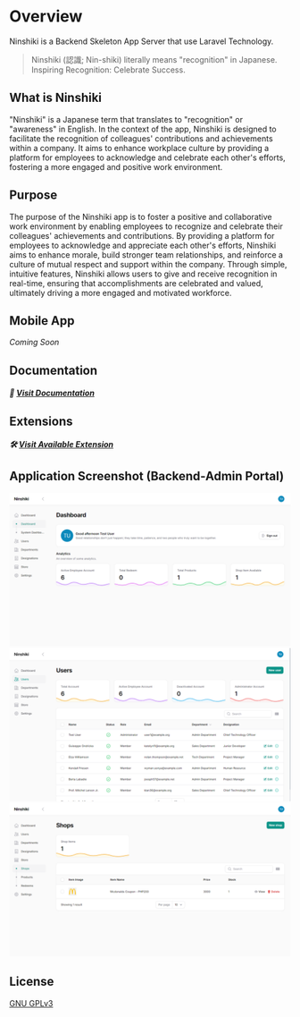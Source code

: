 # Overview

Ninshiki is a Backend Skeleton App Server that use Laravel Technology.

> Ninshiki (認識; Nin-shiki) literally means "recognition" in Japanese. Inspiring Recognition: Celebrate Success.

## What is Ninshiki

"Ninshiki" is a Japanese term that translates to "recognition" or "awareness" in English. In the context of the app, Ninshiki is designed to facilitate the recognition of colleagues' contributions and achievements within a company. It aims to enhance workplace culture by providing a platform for employees to acknowledge and celebrate each other's efforts, fostering a more engaged and positive work environment.

## Purpose

The purpose of the Ninshiki app is to foster a positive and collaborative work environment by enabling employees to recognize and celebrate their colleagues' achievements and contributions. By providing a platform for employees to acknowledge and appreciate each other's efforts, Ninshiki aims to enhance morale, build stronger team relationships, and reinforce a culture of mutual respect and support within the company. Through simple, intuitive features, Ninshiki allows users to give and receive recognition in real-time, ensuring that accomplishments are celebrated and valued, ultimately driving a more engaged and motivated workforce.

## Mobile App

_Coming Soon_

## Documentation

##### :book: [Visit Documentation](https://ninshiki-project.github.io/Ninshiki-backend/overview.html)

## Extensions

##### :hammer_and_wrench: [Visit Available Extension](https://ninshiki-project.github.io/Ninshiki-backend/extensions.html)

## Application Screenshot (Backend-Admin Portal)
![Ninshiki-Dashboard.png](.github/art/Ninshiki-Dashboard.png)
![Ninshiki-Users1.png](.github/art/Ninshiki-Users1.png)
![Ninshiki-Shops.png](.github/art/Ninshiki-Shops.png)


## License

[GNU GPLv3](https://choosealicense.com/licenses/gpl-3.0/)
